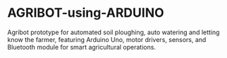 # AGRIBOT-using-ARDUINO
Agribot prototype for automated soil ploughing, auto watering and letting know the farmer, featuring Arduino Uno, motor drivers, sensors, and Bluetooth module for smart agricultural operations.
